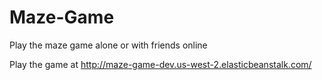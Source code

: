 # Maze-Game
Play the maze game alone or with friends online

Play the game at http://maze-game-dev.us-west-2.elasticbeanstalk.com/
